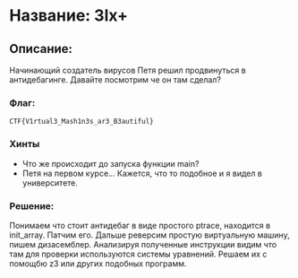 # Название: 3lx+
## Описание:
Начинающий создатель вирусов Петя решил продвинуться в антидебагинге. Давайте посмотрим че он там сделал?
### Флаг: 
`CTF{V1rtual3_Mash1n3s_ar3_B3autiful}`
### Хинты
- Что же происходит до запуска функции main?
- Петя на первом курсе... Кажется, что то подобное и я видел в университете.
### Решение:
Понимаем что стоит антидебаг в виде простого ptrace, находится в init_array. Патчим его. Дальше реверсим простую виртуальную машину, пишем дизасемблер.
Анализируя полученные инструкции видим что там для проверки используются системы уравнений. Решаем их с помощбю z3 или других подобных программ.
